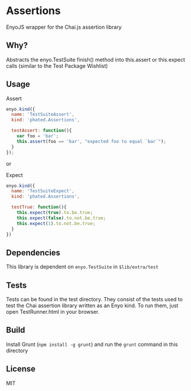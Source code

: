 # Assertions

EnyoJS wrapper for the Chai.js assertion library

## Why?

Abstracts the enyo.TestSuite finish() method into this.assert or this.expect calls (similar to the Test Package Wishlist)

## Usage

Assert

```javascript
enyo.kind({
  name: 'TestSuiteAssert',
  kind: 'phated.Assertions',

  testAssert: function(){
    var foo = 'bar';
    this.assert(foo == 'bar', "expected foo to equal `bar`");
  }
});
```

or

Expect

```javascript
enyo.kind({
  name: 'TestSuiteExpect',
  kind: 'phated.Assertions',

  testTrue: function(){
    this.expect(true).to.be.true;
    this.expect(false).to.not.be.true;
    this.expect(1).to.not.be.true;
  }
})
```

## Dependencies

This library is dependent on `enyo.TestSuite` in `$lib/extra/test`

## Tests

Tests can be found in the test directory.  They consist of the tests used to test the Chai assertion library written as an Enyo kind.  To run them, just open TestRunner.html in your browser.

## Build

Install Grunt (`npm install -g grunt`) and run the `grunt` command in this directory

## License

MIT